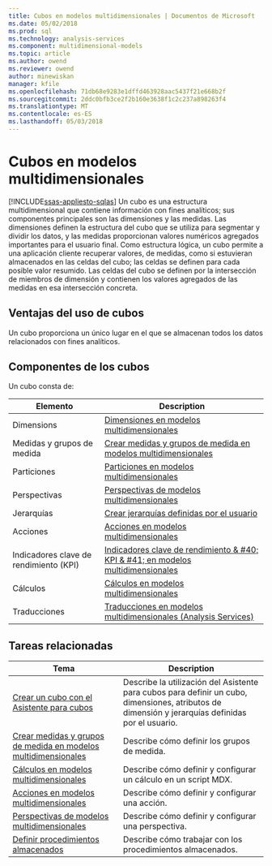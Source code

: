 ```yaml
---
title: Cubos en modelos multidimensionales | Documentos de Microsoft
ms.date: 05/02/2018
ms.prod: sql
ms.technology: analysis-services
ms.component: multidimensional-models
ms.topic: article
ms.author: owend
ms.reviewer: owend
author: minewiskan
manager: kfile
ms.openlocfilehash: 71db68e9283e1dffd463928aac5437f21e668b2f
ms.sourcegitcommit: 2ddc0bfb3ce2f2b160e3638f1c2c237a898263f4
ms.translationtype: MT
ms.contentlocale: es-ES
ms.lasthandoff: 05/03/2018
---
```

# <a name="cubes-in-multidimensional-models"></a>Cubos en modelos multidimensionales
[!INCLUDE[ssas-appliesto-sqlas](../../includes/ssas-appliesto-sqlas.md)]
  Un cubo es una estructura multidimensional que contiene información con fines analíticos; sus componentes principales son las dimensiones y las medidas. Las dimensiones definen la estructura del cubo que se utiliza para segmentar y dividir los datos, y las medidas proporcionan valores numéricos agregados importantes para el usuario final. Como estructura lógica, un cubo permite a una aplicación cliente recuperar valores, de medidas, como si estuvieran almacenados en las celdas del cubo; las celdas se definen para cada posible valor resumido. Las celdas del cubo se definen por la intersección de miembros de dimensión y contienen los valores agregados de las medidas en esa intersección concreta.  
  
## <a name="benefits-of-using-cubes"></a>Ventajas del uso de cubos  
 Un cubo proporciona un único lugar en el que se almacenan todos los datos relacionados con fines analíticos.  
  
## <a name="components-of-cubes"></a>Componentes de los cubos  
 Un cubo consta de:  
  
|Elemento|Description|  
|-------------|-----------------|  
|Dimensions|[Dimensiones en modelos multidimensionales](../../analysis-services/multidimensional-models/dimensions-in-multidimensional-models.md)|  
|Medidas y grupos de medida|[Crear medidas y grupos de medida en modelos multidimensionales](../../analysis-services/multidimensional-models/create-measures-and-measure-groups-in-multidimensional-models.md)|  
|Particiones|[Particiones en modelos multidimensionales](../../analysis-services/multidimensional-models/partitions-in-multidimensional-models.md)|  
|Perspectivas|[Perspectivas de modelos multidimensionales](../../analysis-services/multidimensional-models/perspectives-in-multidimensional-models.md)|  
|Jerarquías|[Crear jerarquías definidas por el usuario](../../analysis-services/multidimensional-models/user-defined-hierarchies-create.md)|  
|Acciones|[Acciones en modelos multidimensionales](../../analysis-services/multidimensional-models/actions-in-multidimensional-models.md)|  
|Indicadores clave de rendimiento (KPI)|[Indicadores clave de rendimiento & #40; KPI & #41; en modelos multidimensionales](../../analysis-services/multidimensional-models/key-performance-indicators-kpis-in-multidimensional-models.md)|  
|Cálculos|[Cálculos en modelos multidimensionales](../../analysis-services/multidimensional-models/calculations-in-multidimensional-models.md)|  
|Traducciones|[Traducciones en modelos multidimensionales &#40;Analysis Services&#41;](../../analysis-services/multidimensional-models/translations-in-multidimensional-models-analysis-services.md)|  
  
## <a name="related-tasks"></a>Tareas relacionadas  
  
|Tema|Description|  
|-----------|-----------------|  
|[Crear un cubo con el Asistente para cubos](../../analysis-services/multidimensional-models/create-a-cube-using-the-cube-wizard.md)|Describe la utilización del Asistente para cubos para definir un cubo, dimensiones, atributos de dimensión y jerarquías definidas por el usuario.|  
|[Crear medidas y grupos de medida en modelos multidimensionales](../../analysis-services/multidimensional-models/create-measures-and-measure-groups-in-multidimensional-models.md)|Describe cómo definir los grupos de medida.|  
|[Cálculos en modelos multidimensionales](../../analysis-services/multidimensional-models/calculations-in-multidimensional-models.md)|Describe cómo definir y configurar un cálculo en un script MDX.|  
|[Acciones en modelos multidimensionales](../../analysis-services/multidimensional-models/actions-in-multidimensional-models.md)|Describe cómo definir y configurar una acción.|  
|[Perspectivas de modelos multidimensionales](../../analysis-services/multidimensional-models/perspectives-in-multidimensional-models.md)|Describe cómo definir y configurar una perspectiva.|  
|[Definir procedimientos almacenados](../../analysis-services/multidimensional-models-extending-olap-stored-procedures/defining-stored-procedures.md)|Describe cómo trabajar con los procedimientos almacenados.|  
  
  
